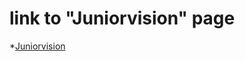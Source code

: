 # link to "Juniorvision" page

*[Juniorvision](https://boxing199.github.io/juniorvision/dist/index.html)

